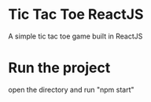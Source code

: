 # Tic Tac Toe ReactJS
 A simple tic tac toe game built in ReactJS

# Run the project
open the directory and run "npm start"
